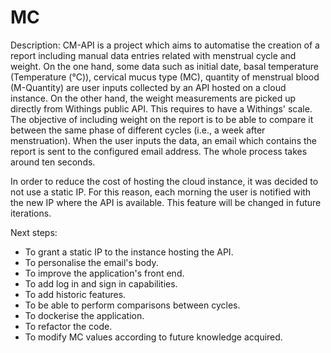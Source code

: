 # MC
Description:
CM-API is a project which aims to automatise the creation of a report including manual data entries related with menstrual cycle and weight. On the one hand, some data such as initial date, basal temperature (Temperature (°C)), cervical mucus type (MC), quantity of menstrual blood (M-Quantity) are user inputs collected by an API hosted on a cloud instance. On the other hand, the weight measurements are picked up directly from Withings public API. This requires to have a Withings' scale. The objective of including weight on the report is to be able to compare it between the same phase of different cycles (i.e., a week after menstruation).
When the user inputs the data, an email which contains the report is sent to the configured email address. The whole process takes around ten seconds. 

In order to reduce the cost of hosting the cloud instance, it was decided to not use a static IP. For this reason, each morning the user is notified with the new IP where the API is available. This feature will be changed in future iterations.


Next steps:
- To grant a static IP to the instance hosting the API.
- To personalise the email's body.
- To improve the application's front end.
- To add log in and sign in capabilities.
- To add historic features.
- To be able to perform comparisons between cycles.
- To dockerise the application.
- To refactor the code.
- To modify MC values according to future knowledge acquired.
